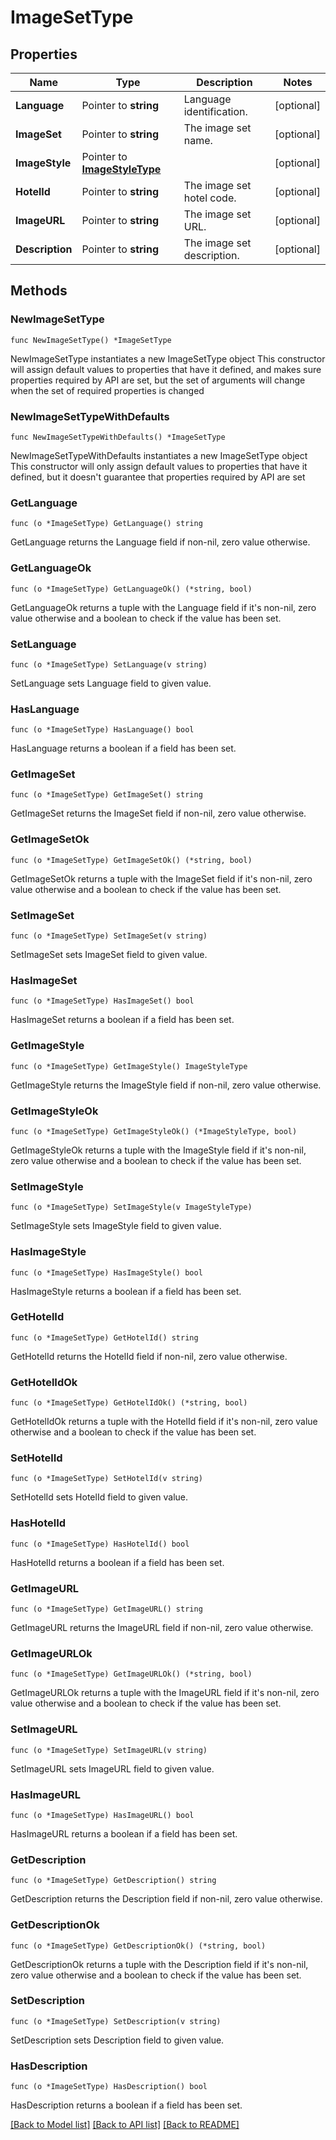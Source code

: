 # ImageSetType

## Properties

Name | Type | Description | Notes
------------ | ------------- | ------------- | -------------
**Language** | Pointer to **string** | Language identification. | [optional] 
**ImageSet** | Pointer to **string** | The image set name. | [optional] 
**ImageStyle** | Pointer to [**ImageStyleType**](ImageStyleType.md) |  | [optional] 
**HotelId** | Pointer to **string** | The image set hotel code. | [optional] 
**ImageURL** | Pointer to **string** | The image set URL. | [optional] 
**Description** | Pointer to **string** | The image set description. | [optional] 

## Methods

### NewImageSetType

`func NewImageSetType() *ImageSetType`

NewImageSetType instantiates a new ImageSetType object
This constructor will assign default values to properties that have it defined,
and makes sure properties required by API are set, but the set of arguments
will change when the set of required properties is changed

### NewImageSetTypeWithDefaults

`func NewImageSetTypeWithDefaults() *ImageSetType`

NewImageSetTypeWithDefaults instantiates a new ImageSetType object
This constructor will only assign default values to properties that have it defined,
but it doesn't guarantee that properties required by API are set

### GetLanguage

`func (o *ImageSetType) GetLanguage() string`

GetLanguage returns the Language field if non-nil, zero value otherwise.

### GetLanguageOk

`func (o *ImageSetType) GetLanguageOk() (*string, bool)`

GetLanguageOk returns a tuple with the Language field if it's non-nil, zero value otherwise
and a boolean to check if the value has been set.

### SetLanguage

`func (o *ImageSetType) SetLanguage(v string)`

SetLanguage sets Language field to given value.

### HasLanguage

`func (o *ImageSetType) HasLanguage() bool`

HasLanguage returns a boolean if a field has been set.

### GetImageSet

`func (o *ImageSetType) GetImageSet() string`

GetImageSet returns the ImageSet field if non-nil, zero value otherwise.

### GetImageSetOk

`func (o *ImageSetType) GetImageSetOk() (*string, bool)`

GetImageSetOk returns a tuple with the ImageSet field if it's non-nil, zero value otherwise
and a boolean to check if the value has been set.

### SetImageSet

`func (o *ImageSetType) SetImageSet(v string)`

SetImageSet sets ImageSet field to given value.

### HasImageSet

`func (o *ImageSetType) HasImageSet() bool`

HasImageSet returns a boolean if a field has been set.

### GetImageStyle

`func (o *ImageSetType) GetImageStyle() ImageStyleType`

GetImageStyle returns the ImageStyle field if non-nil, zero value otherwise.

### GetImageStyleOk

`func (o *ImageSetType) GetImageStyleOk() (*ImageStyleType, bool)`

GetImageStyleOk returns a tuple with the ImageStyle field if it's non-nil, zero value otherwise
and a boolean to check if the value has been set.

### SetImageStyle

`func (o *ImageSetType) SetImageStyle(v ImageStyleType)`

SetImageStyle sets ImageStyle field to given value.

### HasImageStyle

`func (o *ImageSetType) HasImageStyle() bool`

HasImageStyle returns a boolean if a field has been set.

### GetHotelId

`func (o *ImageSetType) GetHotelId() string`

GetHotelId returns the HotelId field if non-nil, zero value otherwise.

### GetHotelIdOk

`func (o *ImageSetType) GetHotelIdOk() (*string, bool)`

GetHotelIdOk returns a tuple with the HotelId field if it's non-nil, zero value otherwise
and a boolean to check if the value has been set.

### SetHotelId

`func (o *ImageSetType) SetHotelId(v string)`

SetHotelId sets HotelId field to given value.

### HasHotelId

`func (o *ImageSetType) HasHotelId() bool`

HasHotelId returns a boolean if a field has been set.

### GetImageURL

`func (o *ImageSetType) GetImageURL() string`

GetImageURL returns the ImageURL field if non-nil, zero value otherwise.

### GetImageURLOk

`func (o *ImageSetType) GetImageURLOk() (*string, bool)`

GetImageURLOk returns a tuple with the ImageURL field if it's non-nil, zero value otherwise
and a boolean to check if the value has been set.

### SetImageURL

`func (o *ImageSetType) SetImageURL(v string)`

SetImageURL sets ImageURL field to given value.

### HasImageURL

`func (o *ImageSetType) HasImageURL() bool`

HasImageURL returns a boolean if a field has been set.

### GetDescription

`func (o *ImageSetType) GetDescription() string`

GetDescription returns the Description field if non-nil, zero value otherwise.

### GetDescriptionOk

`func (o *ImageSetType) GetDescriptionOk() (*string, bool)`

GetDescriptionOk returns a tuple with the Description field if it's non-nil, zero value otherwise
and a boolean to check if the value has been set.

### SetDescription

`func (o *ImageSetType) SetDescription(v string)`

SetDescription sets Description field to given value.

### HasDescription

`func (o *ImageSetType) HasDescription() bool`

HasDescription returns a boolean if a field has been set.


[[Back to Model list]](../README.md#documentation-for-models) [[Back to API list]](../README.md#documentation-for-api-endpoints) [[Back to README]](../README.md)


